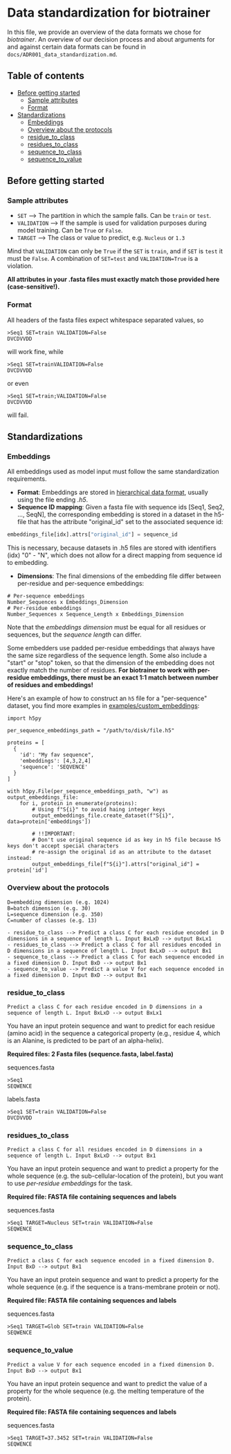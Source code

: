 # Data standardization for biotrainer

In this file, we provide an overview of the data formats we chose for *biotrainer*.
An overview of our decision process and about arguments for and against certain data formats can be found in
`docs/ADR001_data_standardization.md`.

## Table of contents

<!-- toc -->

- [Before getting started](#before-getting-started)
  * [Sample attributes](#sample-attributes)
  * [Format](#format)
- [Standardizations](#standardizations)
  * [Embeddings](#embeddings)
  * [Overview about the protocols](#overview-about-the-protocols)
  * [residue_to_class](#residue_to_class)
  * [residues_to_class](#residues_to_class)
  * [sequence_to_class](#sequence_to_class)
  * [sequence_to_value](#sequence_to_value)

<!-- tocstop -->

## Before getting started

### Sample attributes
  - `SET` --> The partition in which the sample falls. Can be `train` or `test`.
  - `VALIDATION` --> If the sample is used for validation purposes during model training. Can be `True` or `False`.
  - `TARGET` --> The class or value to predict, e.g. `Nucleus` or `1.3`

Mind that `VALIDATION` can only be `True` if the `SET` is `train`, and if `SET` is `test` it must be `False`. 
A combination of `SET=test` and `VALIDATION=True` is a violation.

**All attributes in your .fasta files must exactly match those provided here (case-sensitive!).** 

### Format
All headers of the fasta files expect whitespace separated values, so
```fasta
>Seq1 SET=train VALIDATION=False
DVCDVVDD
```
will work fine, while
```fasta
>Seq1 SET=trainVALIDATION=False
DVCDVVDD
```
or even
```fasta
>Seq1 SET=train;VALIDATION=False
DVCDVVDD
```
will fail.

## Standardizations

### Embeddings

All embeddings used as model input must follow the same standardization requirements. 
* **Format**: Embeddings are stored in [hierarchical data format](https://en.wikipedia.org/wiki/Hierarchical_Data_Format),
usually using the file ending *.h5*.
* **Sequence ID mapping**: Given a fasta file with sequence ids [Seq1, Seq2, ..., SeqN], the corresponding embedding
is stored in a dataset in the h5-file that has the attribute "original_id" set to the associated sequence id:
```python
embeddings_file[idx].attrs["original_id"] = sequence_id
```
This is necessary, because datasets in .h5 files are stored with identifiers (idx) "0" - "N", which does not allow
for a direct mapping from sequence id to embedding.
* **Dimensions**: The final dimensions of the embedding file differ between per-residue and per-sequence embeddings:
```text
# Per-sequence embeddings
Number_Sequences x Embeddings_Dimension
# Per-residue embeddings
Number_Sequences x Sequence_Length x Embeddings_Dimension
```
Note that the *embeddings dimension* must be equal for all residues or sequences, but the *sequence length* can differ.

Some embedders use padded per-residue embeddings that always have the same size regardless of the sequence length. 
Some also include a "start" or "stop" token, so that the dimension of the embedding does not exactly match the 
number of residues. 
**For biotrainer to work with per-residue embeddings, there must be an exact 1:1 match 
between number of residues and embeddings!**

Here's an example of how to construct an `h5` file for a "per-sequence" dataset, you find more examples in [examples/custom_embeddings](examples/custom_embeddings):


```
import h5py

per_sequence_embeddings_path = "/path/to/disk/file.h5"

proteins = [
  {
    'id': "My fav sequence",
    'embeddings': [4,3,2,4]
    'sequence': 'SEQVENCE'
  }
]

with h5py.File(per_sequence_embeddings_path, "w") as output_embeddings_file:
    for i, protein in enumerate(proteins):
        # Using f"S{i}" to avoid haing integer keys
        output_embeddings_file.create_dataset(f"S{i}", data=protein['embeddings'])

        # !!IMPORTANT:
        # Don't use original sequence id as key in h5 file because h5 keys don't accept special characters
        # re-assign the original id as an attribute to the dataset instead:
        output_embeddings_file[f"S{i}"].attrs["original_id"] = protein['id']
```

### Overview about the protocols

```text
D=embedding dimension (e.g. 1024)
B=batch dimension (e.g. 30)
L=sequence dimension (e.g. 350)
C=number of classes (e.g. 13)

- residue_to_class --> Predict a class C for each residue encoded in D dimensions in a sequence of length L. Input BxLxD --> output BxLx1
- residues_to_class --> Predict a class C for all residues encoded in D dimensions in a sequence of length L. Input BxLxD --> output Bx1
- sequence_to_class --> Predict a class C for each sequence encoded in a fixed dimension D. Input BxD --> output Bx1
- sequence_to_value --> Predict a value V for each sequence encoded in a fixed dimension D. Input BxD --> output Bx1
```

### residue_to_class
```text
Predict a class C for each residue encoded in D dimensions in a sequence of length L. Input BxLxD --> output BxLx1
```

You have an input protein sequence and want to predict 
for each residue (amino acid) in the sequence a categorical property 
(e.g., residue 4, which is an Alanine, is predicted to be part of an alpha-helix).

**Required files: 2 Fasta files (sequence.fasta, label.fasta)**

sequences.fasta
```fasta
>Seq1
SEQWENCE
```

labels.fasta
```fasta
>Seq1 SET=train VALIDATION=False
DVCDVVDD
```

### residues_to_class
```text
Predict a class C for all residues encoded in D dimensions in a sequence of length L. Input BxLxD --> output Bx1
```

You have an input protein sequence and want to predict a property for the whole sequence 
(e.g. the sub-cellular-location of the protein), but you want to use *per-residue embeddings* for the task.

**Required file: FASTA file containing sequences and labels**

sequences.fasta
```fasta
>Seq1 TARGET=Nucleus SET=train VALIDATION=False 
SEQWENCE
```

### sequence_to_class
```text
Predict a class C for each sequence encoded in a fixed dimension D. Input BxD --> output Bx1
```

You have an input protein sequence and want to predict a property for the whole sequence
(e.g. if the sequence is a trans-membrane protein or not).

**Required file: FASTA file containing sequences and labels**

sequences.fasta
```fasta
>Seq1 TARGET=Glob SET=train VALIDATION=False 
SEQWENCE
```

### sequence_to_value
```text
Predict a value V for each sequence encoded in a fixed dimension D. Input BxD --> output Bx1
```

You have an input protein sequence and want to predict the value of a property for the whole sequence
(e.g. the melting temperature of the protein).

**Required file: FASTA file containing sequences and labels**

sequences.fasta
```fasta
>Seq1 TARGET=37.3452 SET=train VALIDATION=False 
SEQWENCE
```
